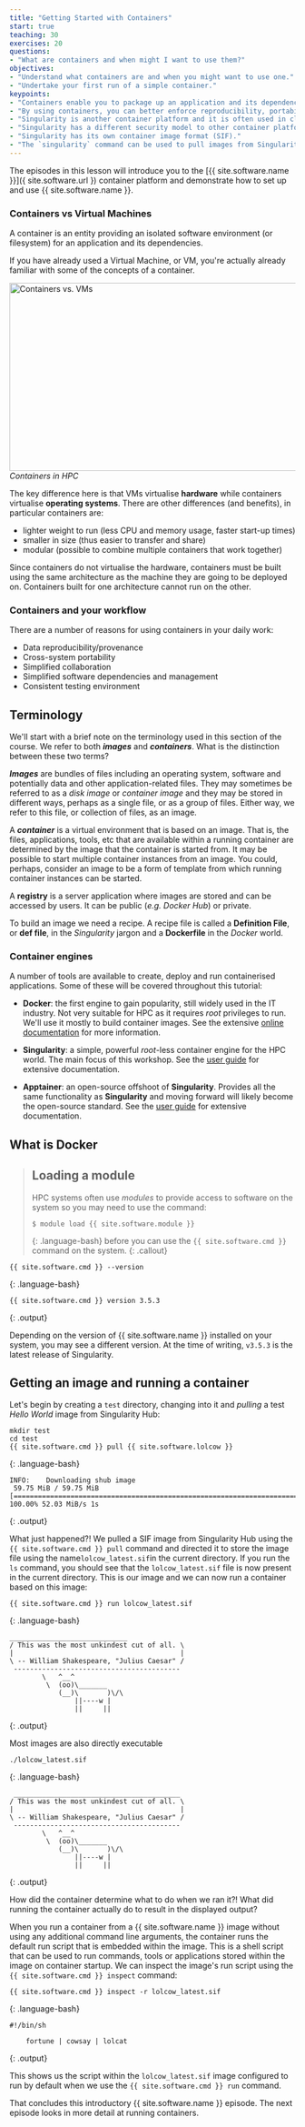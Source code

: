 ```yaml
---
title: "Getting Started with Containers"
start: true
teaching: 30
exercises: 20
questions:
- "What are containers and when might I want to use them?"
objectives:
- "Understand what containers are and when you might want to use one."
- "Undertake your first run of a simple container."
keypoints:
- "Containers enable you to package up an application and its dependencies."
- "By using containers, you can better enforce reproducibility, portability and share-ability of your computational workflows."
- "Singularity is another container platform and it is often used in cluster/HPC/research environments."
- "Singularity has a different security model to other container platforms, one of the key reasons that it is well suited to HPC and cluster environments."
- "Singularity has its own container image format (SIF)."
- "The `singularity` command can be used to pull images from Singularity Hub and run a container from an image file."
---
```


The episodes in this lesson will introduce you to the [{{ site.software.name }}]({ site.software.url }) container platform and demonstrate how to set up and use {{ site.software.name }}.

### Containers vs Virtual Machines

A container is an entity providing an isolated software environment (or filesystem) for an application and its dependencies.  

If you have already used a Virtual Machine, or VM, you're actually already familiar with some of the concepts of a container.

<!-- ![Containers vs. VMs]({{ page.root }}/fig/container_vs_vm.png) -->
<div>
<img src="{{ page.root }}/fig/container_vs_vm.png" alt="Containers vs. VMs" width="619" height="331"/>
<em format="display:block;text-align: center;margin:-20px 0 20px 0;> 
Credit: Pawsey Centre, <a href="'ttps://pawseysc.github.io/sc19-containers/'>Containers in HPC</a></em>
</div>
  
The key difference here is that VMs virtualise **hardware** while containers virtualise **operating systems**.  There are other differences (and benefits), in particular containers are:

* lighter weight to run (less CPU and memory usage, faster start-up times)
* smaller in size (thus easier to transfer and share)
* modular (possible to combine multiple containers that work together)

Since containers do not virtualise the hardware, containers must be built using the same architecture
as the machine they are going to be deployed on.
Containers built for one architecture cannot run on the other.

### Containers and your workflow

There are a number of reasons for using containers in your daily work:

* Data reproducibility/provenance
* Cross-system portability
* Simplified collaboration
* Simplified software dependencies and management
* Consistent testing environment

## Terminology

We'll start with a brief note on the terminology used in this section of the course. We refer to both ***images*** and ***containers***. What is the distinction between these two terms?

***Images*** are bundles of files including an operating system, software and potentially data and other application-related files. They may sometimes be referred to as a *disk image* or *container image* and they may be stored in different ways, perhaps as a single file, or as a group of files. Either way, we refer to this file, or collection of files, as an image.

A ***container*** is a virtual environment that is based on an image. That is, the files, applications, tools, etc that are available within a running container are determined by the image that the container is started from. It may be possible to start multiple container instances from an image. You could, perhaps, consider an image to be a form of template from which running container instances can be started.

A **registry** is a server application where images are stored and can be accessed by users.  It can be public (*e.g.* *Docker Hub*) or private.

To build an image we need a recipe.  A recipe file is called a **Definition File**, or **def file**, in the *Singularity* jargon and a **Dockerfile** in the *Docker* world.

### Container engines

A number of tools are available to create, deploy and run containerised applications.  Some of these will be covered throughout this tutorial:

* **Docker**: the first engine to gain popularity, still widely used in the IT industry.  Not very suitable for HPC as it requires *root* privileges to run. We'll use it mostly to build container images. See the extensive [online documentation](https://docs.docker.com/) for more information.

* **Singularity**: a simple, powerful *root*-less container engine for the HPC world. The main focus of this workshop. See the [user guide](https://sylabs.io/guides/latest/user-guide/) for extensive documentation.

* **Apptainer**: an open-source offshoot of **Singularity**. Provides all the same functionality as **Singularity** and moving forward will likely become the open-source standard. See the [user guide](https://apptainer.org/docs/user/main/) for extensive documentation.

## What is Docker

> ## Loading a module
> HPC systems often use *modules* to provide access to software on the system so you may need to use the command:
>
> ~~~
> $ module load {{ site.software.module }}
> ~~~
>
> {: .language-bash}
> before you can use the `{{ site.software.cmd }}` command on the system.
{: .callout}

~~~
{{ site.software.cmd }} --version
~~~
{: .language-bash}

~~~
{{ site.software.cmd }} version 3.5.3
~~~
{: .output}

Depending on the version of {{ site.software.name }} installed on your system, you may see a different version. At the time of writing, `v3.5.3` is the latest release of Singularity.

## Getting an image and running a container

Let's begin by creating a `test` directory, changing into it and *pulling* a test *Hello World* image from Singularity Hub:

~~~
mkdir test
cd test
{{ site.software.cmd }} pull {{ site.software.lolcow }}
~~~
{: .language-bash}

~~~
INFO:    Downloading shub image
 59.75 MiB / 59.75 MiB [===============================================================================================================] 100.00% 52.03 MiB/s 1s
~~~
{: .output}

What just happened?! We pulled a SIF image from Singularity Hub using the `{{ site.software.cmd }} pull` command and directed it to store the image file using the name`lolcow_latest.sif`in the current directory. If you run the `ls` command, you should see that the `lolcow_latest.sif` file is now present in the current directory. This is our image and we can now run a container based on this image:

~~~
{{ site.software.cmd }} run lolcow_latest.sif
~~~
{: .language-bash}

~~~
_____________________________
/ This was the most unkindest cut of all. \
|                                         |
\ -- William Shakespeare, "Julius Caesar" /
 -----------------------------------------
        \   ^__^
         \  (oo)\_______
            (__)\       )\/\
                ||----w |
                ||     ||
~~~
{: .output}

Most images are also directly executable

~~~
./lolcow_latest.sif
~~~
{: .language-bash}

~~~
 _________________________________________
/ This was the most unkindest cut of all. \
|                                         |
\ -- William Shakespeare, "Julius Caesar" /
 -----------------------------------------
        \   ^__^
         \  (oo)\_______
            (__)\       )\/\
                ||----w |
                ||     ||
~~~
{: .output}

How did the container determine what to do when we ran it?! What did running the container actually do to result in the displayed output?

When you run a container from a {{ site.software.name }} image without using any additional command line arguments, the container runs the default run script that is embedded within the image. This is a shell script that can be used to run commands, tools or applications stored within the image on container startup. We can inspect the image's run script using the `{{ site.software.cmd }} inspect` command:

~~~
{{ site.software.cmd }} inspect -r lolcow_latest.sif
~~~
{: .language-bash}

~~~
#!/bin/sh

    fortune | cowsay | lolcat
~~~
{: .output}

This shows us the script within the `lolcow_latest.sif` image configured to run by default when we use the `{{ site.software.cmd }} run` command.

That concludes this introductory {{ site.software.name }} episode. The next episode looks in more detail at running containers.
